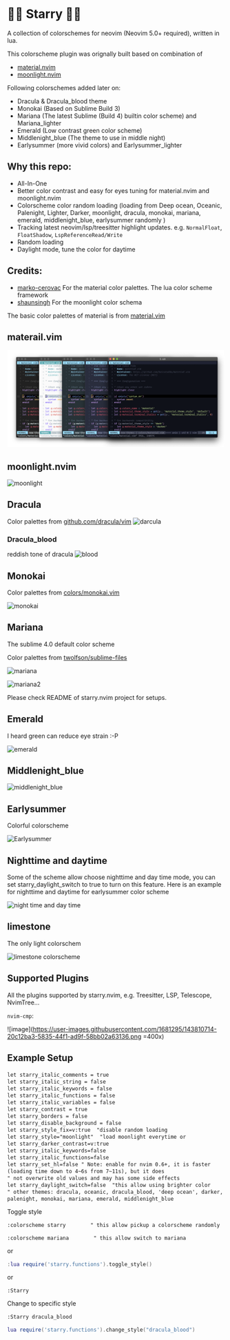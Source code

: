 # 🌠🌌 Starry 🌌🌠

A collection of colorschemes for neovim (Neovim 5.0+ required), written in lua.

This colorscheme plugin was orignally built based on combination of

- [material.nvim](https://github.com/marko-cerovac/material.nvim)
- [moonlight.nvim](https://github.com/shaunsingh/moonlight.nvim)

Following colorschemes added later on:

- Dracula & Dracula_blood theme
- Monokai (Based on Sublime Build 3)
- Mariana (The latest Sublime (Build 4) builtin color scheme) and Mariana_lighter
- Emerald (Low contrast green color scheme)
- Middlenight_blue (The theme to use in middle night)
- Earlysummer (more vivid colors) and Earlysummer_lighter

## Why this repo:

- All-In-One
- Better color contrast and easy for eyes tuning for material.nvim and moonlight.nvim
- Colorscheme color random loading (loading from Deep ocean, Oceanic, Palenight, Lighter, Darker, moonlight, dracula,
  monokai, mariana, emerald, middlenight_blue, earlysummer randomly )
- Tracking latest neovim/lsp/treesitter highlight updates. e.g. `NormalFloat`, `FloatShadow`, `LspReferenceRead/Write`
- Random loading
- Daylight mode, tune the color for daytime

## Credits:

- [marko-cerovac](https://github.com/marko-cerovac) For the material color palettes. The lua color scheme framework
- [shaunsingh](https://github.com/shaunsingh) For the moonlight color schema

The basic color palettes of material is from [material.vim](https://github.com/kaicataldo/material.vim)

## materail.vim

![material.vim](https://raw.githubusercontent.com/kaicataldo/material.vim/main/screenshots/material-all-variants.png)

## moonlight.nvim

![moonlight](https://user-images.githubusercontent.com/71196912/117904602-a3a55e00-b29f-11eb-9fc0-ab585eafb46e.png)

## Dracula

Color palettes from [github.com/dracula/vim](https://github.com/dracula/vim)
![darcula](https://user-images.githubusercontent.com/1681295/119607837-61038a00-be38-11eb-99b0-48fa7118044f.jpg)

### Dracula_blood

reddish tone of dracula
![blood](https://user-images.githubusercontent.com/1681295/144513439-4aaef1f1-0ab5-4f62-88a1-1fb2d0aa2ec0.png)

## Monokai

Color palettes from [colors/monokai.vim](https://github.com/crusoexia/vim-monokai)

![monokai](https://user-images.githubusercontent.com/1681295/119609635-3ff06880-be3b-11eb-9394-00ca016abe0b.png)

## Mariana

The sublime 4.0 default color scheme

Color palettes from [twolfson/sublime-files](https://github.com/twolfson/sublime-files/blob/master/Packages/Color%20Scheme%20-%20Default/Mariana.sublime-color-scheme)

![mariana](https://preview.redd.it/efzsm1gf0n171.jpg?width=1520&format=pjpg&auto=webp&s=aafb09e752f7fdc9afe3a3a13d069fda2eddc06d)

![mariana2](https://user-images.githubusercontent.com/1681295/119898862-b600e680-bf85-11eb-84c1-727e5add5a18.jpg)

Please check README of starry.nvim project for setups.

## Emerald

I heard green can reduce eye strain :-P

![emerald](https://user-images.githubusercontent.com/1681295/125885744-b19b33e7-cb7c-452c-9def-9a1c4db59603.jpg)

## Middlenight_blue

![middlenight_blue](https://user-images.githubusercontent.com/1681295/125889413-ad5e4b35-d274-4b6d-a8d2-a074628c0d93.jpg)

## Earlysummer

Colorful colorscheme

![Earlysummer](https://user-images.githubusercontent.com/1681295/132972253-45584b1f-d2f1-46f1-a9f7-f1d5bf89ec64.jpg)

## Nighttime and daytime

Some of the scheme allow choose nighttime and day time mode, you can set starry_daylight_switch to true to turn on
this feature. Here is an example for nighttime and daytime for earlysummer color scheme

![night time and day time](https://preview.redd.it/ng02dvlthi181.png?width=960&crop=smart&auto=webp&s=3e8c4c492077fa693925bdf70e18e90b2d81d2f8)

## limestone

The only light colorschem

![limestone colorscheme](https://user-images.githubusercontent.com/1681295/144512689-b4d88040-d2ac-4979-bc58-dccbd14ffc8b.png)

## Supported Plugins

All the plugins supported by starry.nvim, e.g. Treesitter, LSP, Telescope, NvimTree...

`nvim-cmp`:

![image](https://user-images.githubusercontent.com/1681295/143810714-20c12ba3-5835-44f1-ad9f-58bb02a63136.png =400x)

## Example Setup

```vim
let starry_italic_comments = true
let starry_italic_string = false
let starry_italic_keywords = false
let starry_italic_functions = false
let starry_italic_variables = false
let starry_contrast = true
let starry_borders = false
let starry_disable_background = false
let starry_style_fix=v:true  "disable random loading
let starry_style="moonlight"  "load moonlight everytime or
let starry_darker_contrast=v:true
let starry_italic_keywords=false
let starry_italic_functions=false
let starry_set_hl=false " Note: enable for nvim 0.6+, it is faster (loading time down to 4~6s from 7~11s), but it does
" not overwrite old values and may has some side effects
let starry_daylight_switch=false  "this allow using brighter color
" other themes: dracula, oceanic, dracula_blood, 'deep ocean', darker, palenight, monokai, mariana, emerald, middlenight_blue
```

Toggle style

```vim
:colorscheme starry        " this allow pickup a colorscheme randomly
```

```vim
:colorscheme mariana        " this allow switch to mariana
```

or

```lua
:lua require('starry.functions').toggle_style()
```

or

```vim
:Starry
```

Change to specific style

```vim
:Starry dracula_blood
```

```lua
lua require('starry.functions').change_style("dracula_blood")
```
